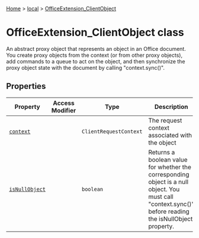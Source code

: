 [Home](./index) &gt; [local](local.md) &gt; [OfficeExtension\_ClientObject](local.officeextension_clientobject.md)

# OfficeExtension\_ClientObject class

An abstract proxy object that represents an object in an Office document. You create proxy objects from the context (or from other proxy objects), add commands to a queue to act on the object, and then synchronize the proxy object state with the document by calling "context.sync()".

## Properties

|  Property | Access Modifier | Type | Description |
|  --- | --- | --- | --- |
|  [`context`](local.officeextension_clientobject.context.md) |  | `ClientRequestContext` | The request context associated with the object |
|  [`isNullObject`](local.officeextension_clientobject.isnullobject.md) |  | `boolean` | Returns a boolean value for whether the corresponding object is a null object. You must call "context.sync()" before reading the isNullObject property. |

